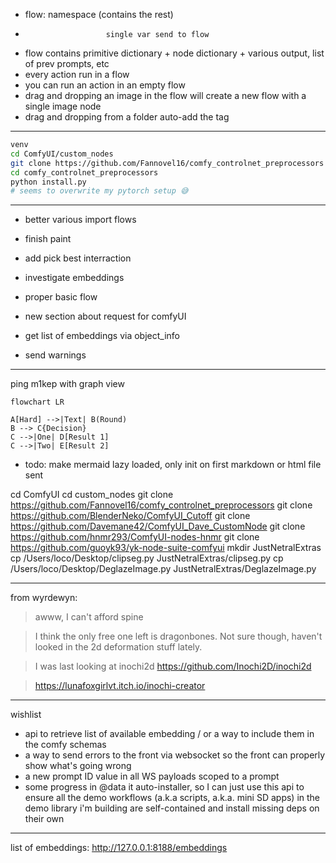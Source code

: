 -   flow: namespace (contains the rest)
-                       single var send to flow
-   flow contains primitive dictionary + node dictionary + various output, list of prev prompts, etc
-   every action run in a flow
-   you can run an action in an empty flow
-   drag and dropping an image in the flow will create a new flow with a single image node
-   drag and dropping from a folder auto-add the tag

---

```sh
venv
cd ComfyUI/custom_nodes
git clone https://github.com/Fannovel16/comfy_controlnet_preprocessors
cd comfy_controlnet_preprocessors
python install.py
# seems to overwrite my pytorch setup 😅
```

---

-   better various import flows
-   finish paint
-   add pick best interraction
-   investigate embeddings
-   proper basic flow

-   new section about request for comfyUI

-   get list of embeddings via object_info
-   send warnings

---

ping m1kep with graph view

```mermaid
flowchart LR

A[Hard] -->|Text| B(Round)
B --> C{Decision}
C -->|One| D[Result 1]
C -->|Two| E[Result 2]
```

-   todo: make mermaid lazy loaded, only init on first markdown or html file sent

cd ComfyUI
cd custom_nodes
git clone https://github.com/Fannovel16/comfy_controlnet_preprocessors
git clone https://github.com/BlenderNeko/ComfyUI_Cutoff
git clone https://github.com/Davemane42/ComfyUI_Dave_CustomNode
git clone https://github.com/hnmr293/ComfyUI-nodes-hnmr
git clone https://github.com/guoyk93/yk-node-suite-comfyui
mkdir JustNetralExtras
cp /Users/loco/Desktop/clipseg.py JustNetralExtras/clipseg.py
cp /Users/loco/Desktop/DeglazeImage.py JustNetralExtras/DeglazeImage.py

---

from wyrdewyn:

> awww, I can't afford spine

> I think the only free one left is dragonbones. Not sure though, haven't looked in the 2d deformation stuff lately.

> I was last looking at inochi2d https://github.com/Inochi2D/inochi2d

> https://lunafoxgirlvt.itch.io/inochi-creator

---

wishlist

-   api to retrieve list of available embedding / or a way to include them in the comfy schemas
-   a way to send errors to the front via websocket so the front can properly show what's going wrong
-   a new prompt ID value in all WS payloads scoped to a prompt
-   some progress in @data it auto-installer, so I can just use this api to ensure all the demo workflows (a.k.a scripts, a.k.a. mini SD apps) in the demo library i'm building are self-contained and install missing deps on their own

---

list of embeddings: http://127.0.0.1:8188/embeddings
